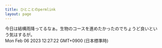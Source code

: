```yaml
---
title: ひとことのpermlink
layout: page
---
```

<div class="box" dt="1675654042359">
  今日は結構雨降ってるなぁ。生物のコースを進めたかったのでちょうど良いという気はするが。
  <div class="content is-small">Mon Feb 06 2023 12:27:22 GMT+0900 (日本標準時)</div>
</div>